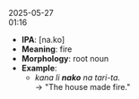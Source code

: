 2025-05-27  
01:16

- **IPA**: [na.ko]  
- **Meaning**: fire  
- **Morphology**: root noun  
- **Example**:  
  - *kana li **nako** na tari-ta.*  
    → "The house made fire."